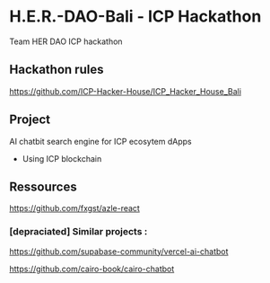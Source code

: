 # H.E.R.-DAO-Bali - ICP Hackathon

Team HER DAO ICP hackathon

## Hackathon rules

https://github.com/ICP-Hacker-House/ICP_Hacker_House_Bali

## Project

AI chatbit search engine for ICP ecosytem dApps 

* Using ICP blockchain

## Ressources

https://github.com/fxgst/azle-react

### [depraciated] Similar projects :

https://github.com/supabase-community/vercel-ai-chatbot

https://github.com/cairo-book/cairo-chatbot
